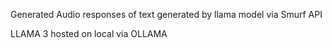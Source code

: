 Generated Audio responses of text generated by llama model via Smurf API

LLAMA 3 hosted on local via OLLAMA
